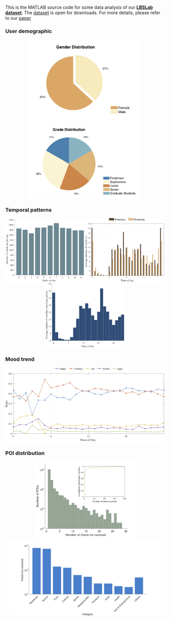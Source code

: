 This is the MATLAB source code for some data analysis of our [**LBSLab dataset**](https://www.sciencedirect.com/science/article/pii/S2352340923000161). The [dataset](https://figshare.com/articles/dataset/A_Human_Mobility_Dataset_Collected_via_LBSLab/15000384/3) is open for downloads. For more details, please refer to our [paper](https://evelyn0414.github.io/file/LBSLab_data.pdf)

### User demographic
<div align=center>
<img src="figures/gender.png" alt="gender" width="350" /><img src="figures/grade.png" alt="grade" width="350" />
</div>

### Temporal patterns
<div align=center>
<img src="figures/11days.png" alt="11days" width="250"  /><img src="figures/weekdays.png" alt="weekdays" width="250"  /><img src="figures/weather.png" alt="weather" width="250"  />
</div>

### Mood trend
<div align=center>
<img src="figures/mood.png" alt="mood" width="700"  />
</div>

### POI distribution
<div align=center>
<img src="figures/poi.png" alt="poi" width="320" /><img src="figures/category.png" alt="category" width="480" />
</div>
